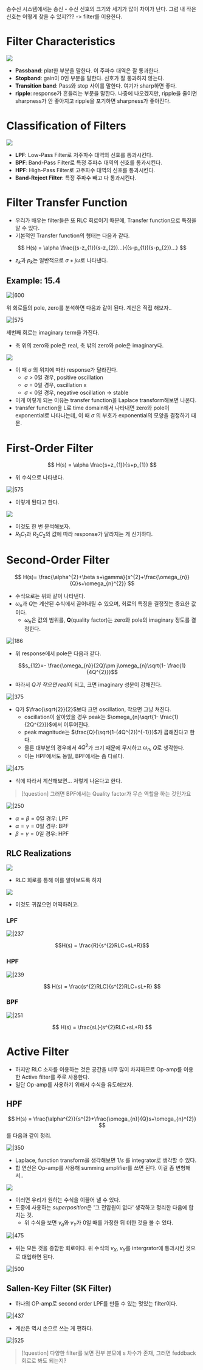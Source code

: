 송수신 시스템에서는 송신 - 수신 신호의 크기와 세기가 많이 차이가 난다. 
그럼 내 작은 신호는 어떻게 찾을 수 있지??? -> filter를 이용한다.

# Filter Characteristics

![](https://i.imgur.com/ppZRexj.png)

- **Passband**: plat한 부분을 말한다. 이 주파수 대역은 잘 통과한다.
- **Stopband**: gain이 0인 부분을 말한다. 신호가 잘 통과하지 않는다.
- **Transition band**: Pass와 stop 사이를 말한다. 여기가 sharp하면 좋다.
- **ripple**: response가 흔들리는 부분을 말한다. 나중에 나오겠지만, ripple을 줄이면 sharpness가 안 좋아지고 ripple을 포기하면 sharpness가 좋아진다.

# Classification of Filters

![](https://i.imgur.com/7ZBLuGB.png)

- **LPF**: Low-Pass Filter로 저주파수 대역의 신호를 통과시킨다.
- **BPF**: Band-Pass Filter로 특정 주파수 대역의 신호를 통과시킨다.
- **HPF**: High-Pass Filter로 고주파수 대역의 신호를 통과시킨다.
- **Band-Reject Filter**: 특정 주파수 빼고 다 통과시킨다.

# Filter Transfer Function

- 우리가 배우는 filter들은 또 RLC 회로이기 때문에, Transfer function으로 특징을 알 수 있다. 
- 기본적인 Transfer function의 형태는 다음과 같다.

$$
H(s) = \alpha \frac{(s-z_{1})(s-z_{2})...}{(s-p_{1})(s-p_{2})...}
$$

- $z_{k}$과 $p_{k}$는 일반적으로 $\sigma+j\omega$로 나타낸다.

## Example: 15.4

![|600](https://i.imgur.com/2CbAdw0.png)

위 회로들의 pole, zero를 분석하면 다음과 같이 된다. 계산은 직접 해보자..

![|575](https://i.imgur.com/GatfHyG.png)

세번째 회로는 imaginary term을 가진다.
- 축 위의 zero와 pole은 real, 축 밖의 zero와 pole은 imaginary다.

![](https://i.imgur.com/UxrwTt9.png)

- 이 때 $\sigma$ 의 위치에 따라 response가 달라진다.
	- $\sigma$ > 0일 경우, positive oscillation
	- $\sigma$ = 0일 경우, oscillation x
	- $\sigma$ < 0일 경우, negative oscillation -> stable
- 이게 이렇게 되는 이유는 transfer function을 Laplace transform해보면 나온다.
- transfer function을 L로 time domain에서 나타내면 zero와 pole이 exponential로 나타나는데, 이 때 $\sigma$ 의 부호가 exponential의 모양을 결정하기 때문.

# First-Order Filter

$$
H(s) = \alpha \frac{s+z_{1}}{s+p_{1}}
$$

- 위 수식으로 나타낸다.

![|575](https://i.imgur.com/BsoYjoZ.png)

- 이렇게 된다고 한다.

![](https://i.imgur.com/5RDy6Z6.png)

- 이것도 한 번 분석해보자.
- $R_{1}C_{1}$과 $R_{2}C_{2}$의 값에 따라 response가 달라지는 게 신기하다.

# Second-Order Filter

$$
H(s)= \frac{\alpha^{2}+\beta s+\gamma}{s^{2}+\frac{\omega_{n}}{Q}s+\omega_{n}^{2}}
$$

- 수식으로는 위와 같이 나타낸다.
- $\omega_n$과 $Q$는 계산된 수식에서 끌어내릴 수 있으며, 회로의 특징을 결정짓는 중요한 값이다.
	- $\omega_n$은 값의 범위를, **Q**(quality factor)는 zero와 pole의 imaginary 정도를 결정한다.

![|186](https://i.imgur.com/RRvmCmh.png)

- 위 response에서 pole은 다음과 같다.

$$s_{12}=- \frac{\omega_{n}}{2Q}\pm j\omega_{n}\sqrt{1- \frac{1}{4Q^{2}}}$$

- 따라서 *Q가 작으면 real*이 되고, 크면 imaginary 성분이 강해진다. 

![|375](https://i.imgur.com/Bler1tl.png)

- Q가 $\frac{\sqrt{2}}{2}$보다 크면 oscillation, 작으면 그냥 쳐진다.
	- oscillation이 살아있을 경우 peak는 $\omega_{n}\sqrt{1- \frac{1}{2Q^{2}}}$에서 이루어진다.
	- peak magnitude는 $\frac{Q}{\sqrt{1-(4Q^{2})^{-1}}}$가 곱해진다고 한다.
	- 물론 대부분의 경우에서 $4Q^{2}$가 크기 때문에 무시하고 $\omega_{n}$, $Q$로 생각한다.
	- 이는 HPF에서도 동일, BPF에서는 좀 다르다.


![|475](https://i.imgur.com/kTNjWFb.png)

- 식에 따라서 계산해보면... 저렇게 나온다고 한다.

> [!question]
> 그러면 BPF에서는 Quality factor가 무슨 역할을 하는 것인가요

![|250](https://i.imgur.com/isJ7hYP.png)

- $\alpha=\beta=0$일 경우: LPF
- $\alpha= \gamma = 0$일 경우: BPF
- $\beta = \gamma=0$일 경우: HPF

## RLC Realizations

![](https://i.imgur.com/toE5YSi.png)

- RLC 회로를 통해 이를 알아보도록 하자

![](https://i.imgur.com/evZEEc8.png)
 - 이것도 귀찮으면 어떡하려고.

### LPF

![|237](https://i.imgur.com/lTccj8Q.png)

$$H(s) = \frac{R}{s^{2}RLC+sL+R}$$

### HPF

![|239](https://i.imgur.com/VQz3wee.png)

$$
H(s) = \frac{s^{2}RLC}{s^{2}RLC+sL+R}
$$

### BPF

![|251](https://i.imgur.com/EwYMez7.png)

$$
H(s) = \frac{sL}{s^{2}RLC+sL+R}
$$

# Active Filter

- 하지만 RLC 소자를 이용하는 것은 공간을 너무 많이 차지하므로 Op-amp를 이용한 Active filter를 주로 사용한다.
- 일단 Op-amp를 사용하기 위해서 수식을 유도해보자.

## HPF

$$
H(s) = \frac{\alpha^{2}}{s^{2}+\frac{\omega_{n}}{Q}s+\omega_{n}^{2}}
$$
를 다음과 같이 정리.

![|350](https://i.imgur.com/jtBOFIs.png)

- Laplace, function transform을 생각해보면 $1/s$ 를 integrator로 생각할 수 있다.
- 합 연산은 Op-amp를 사용해 summing amplifier를 쓰면 된다. 이걸 좀 변형해서..

![](https://i.imgur.com/cXL4WwC.png)

- 이러면 우리가 원하는 수식을 이끌어 낼 수 있다.
- 도중에 사용하는 *superposition*은 '그 전압원이 없다' 생각하고 정리한 다음에 합치는 것.
	- 위 수식을 보면 $v_{a}$와 $v_{Y}$가 0일 때를 가정한 뒤 더한 것을 볼 수 있다.

![|475](https://i.imgur.com/KCnwU4w.png)
- 위는 모든 것을 종합한 회로이다. 위 수식의 $v_{X},\ v_{Y}$를 intergrator에 통과시킨 것으로 대입하면 된다.

![|500](https://i.imgur.com/IKnNgfq.png)

## Sallen-Key Filter (SK Filter)

- 하나의 OP-amp로 second order LPF를 만들 수 있는 멋있는 filter이다.

![|437](https://i.imgur.com/KC76er5.png)
- 계산은 역시 손으로 쓰는 게 편하다.

![|525](https://i.imgur.com/s8B88IO.png)

> [!question]
> 다양한 filter를 보면 전부 분모에 s 차수가 존재, 그러면 feddback 회로로 봐도 되는지?
